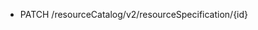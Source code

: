 <!--
    ATTENTION: This file was generated via gradle!
               Do NOT manually edit this file! Any such changes will be overwritten!
-->

* PATCH /resourceCatalog/v2/resourceSpecification/{id}
